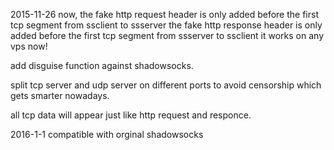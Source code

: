 2015-11-26
now, the fake http request header is only added before the first tcp segment from ssclient to ssserver
the fake http response header  is only added before the first tcp segment from ssserver to ssclient
it works on any vps now!

add disguise function against shadowsocks.

split tcp server and udp server on different ports to avoid censorship which gets smarter nowadays.

all tcp data will appear just like http request and responce.

2016-1-1
compatible with orginal shadowsocks